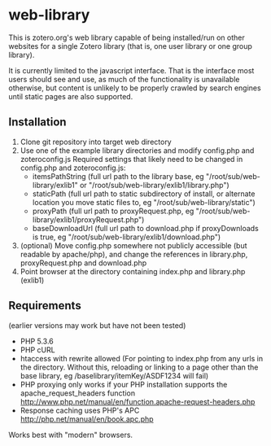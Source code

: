 web-library
===========

This is zotero.org's web library capable of being installed/run on other websites for a single Zotero library (that is, one user library or one group library).

It is currently limited to the javascript interface. That is the interface most users should see and use, as much of the functionality is unavailable otherwise, but content is unlikely to be properly crawled by search engines until static pages are also supported.

Installation
------------

1. Clone git repository into target web directory
2. Use one of the example library directories and modify config.php and zoteroconfig.js
   Required settings that likely need to be changed in config.php and zoteroconfig.js:
   * itemsPathString (full url path to the library base, eg "/root/sub/web-library/exlib1" or "/root/sub/web-library/exlib1/library.php")
   * staticPath (full url path to static subdirectory of install, or alternate location you move static files to, eg "/root/sub/web-library/static")
   * proxyPath (full url path to proxyRequest.php, eg "/root/sub/web-library/exlib1/proxyRequest.php")
   * baseDownloadUrl (full url path to download.php if proxyDownloads is true, eg "/root/sub/web-library/exlib1/download.php")
3. (optional) Move config.php somewhere not publicly accessible (but readable by apache/php), and change the references in library.php, proxyRequest.php and download.php
4. Point browser at the directory containing index.php and library.php (exlib1)

Requirements
------------
(earlier versions may work but have not been tested)

* PHP 5.3.6
* PHP cURL
* htaccess with rewrite allowed (For pointing to index.php from any urls in the directory. Without this, reloading or linking to a page other than the base library, eg /baselibrary/itemKey/ASDF1234 will fail)
* PHP proxying only works if your PHP installation supports the apache_request_headers function http://www.php.net/manual/en/function.apache-request-headers.php
* Response caching uses PHP's APC http://php.net/manual/en/book.apc.php


Works best with "modern" browsers.
